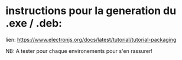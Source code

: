 # instructions pour la generation du .exe / .deb:
lien: https://www.electronjs.org/docs/latest/tutorial/tutorial-packaging

NB: A tester pour chaque environements pour s'en rassurer!